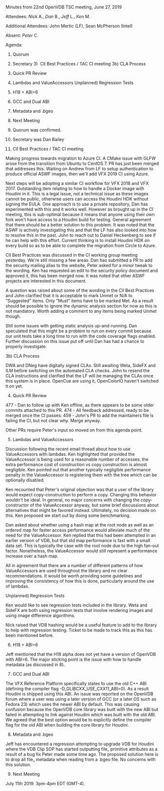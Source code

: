 Minutes from 22nd OpenVDB TSC meeting, June 27, 2019

Attendees: *Nick* A., *Dan* B., *Jeff* L., *Ken* M.

Additional Attendees: John Mertic (LF), Sean McPherson (Intel)

Absent: *Peter* C.

Agenda:

1) Quorum
2) Secretary
3)  CII Best Practices / TAC CI meeting
3b) CLA Process
4) Quick PR Review
5) Lambdas and ValueAccessors
Unplanned) Regression Tests
6) H18 + ABI=6
7) GCC and Dual ABI 
8) Metadata and .bgeo 
9) Next Meeting

1) Quorum was confirmed.

2) Secretary was Dan Bailey

3) CII Best Practices / TAC CI meeting

Making progress towards migration to Azure CI. A CMake issue with GLFW arose
from the transition from Ubuntu to CentOS 7. PR has just been merged that
addresses this. Waiting on Andrew from LF to setup authentication to produce
official ASWF images, then we'll add VFX 2019 CI using Azure.

Next steps will be adopting a similar CI workflow for VFX 2018 and VFX 2017.
Outstanding item relating to how to handle a Docker image with Houdini in it.
This is a legal issue, not a technical issue as these images cannot be public,
otherwise users can access the Houdini HDK without signing the EULA. One
approach is to use a private repository, Dan has experimented with this and it
works well. However as brought up in the CI meeting, this is sub-optimal because
it means that anyone using their own fork won't have access to a Houdini build
for testing. General agreement that there should be a better solution to this
problem. It was noted that the ASWF is actively investigating this and that the
LF has also looked into how to resolve this in the past. John to reach out to
Daniel Heckenberg to see if he can help with this effort. Current thinking is to
install Houdini HDK on every build so as to be able to complete the migration
from Circle to Azure.

CII Best Practices was discussed in the CI working group meeting yesterday.
We're still missing a few areas. Dan has submitted a PR to add the security
mailing alias to the website, Peter asked for a minor tweak to the wording. Ken
has requested an edit to the security policy document and approved it, this has
been merged now. It was noted that other ASWF projects are interested in this
document.

A question was raised about some of the wording in the CII Best Practices and
John clarified that it is acceptable to mark Unmet or N/A to "Suggested" items.
Only "Must" items have to be marked Met. As a result should be possible to
ignore the dynamic analysis section for now as this is not mandatory. Worth
adding a comment to any items being marked Unmet though.

Still some issues with getting static analysis up-and-running. Dan speculated
that this might be a problem to run on every commit because our unit tests take
a long time to run with the code coverage flags enabled. Further discussion on
this issue put off until Dan has had a chance to properly investigate.

3b) CLA Process

DWA and DNeg have digitally signed CLAs. Still awaiting Weta, SideFX and ILM
before switching on the automated CLA checks. John to resend the CLA
instructions and clarified that the LF will be managing the CLAs once this
system is in place. OpenCue are using it, OpenColorIO haven't switched it on
yet.

4) Quick PR Review

477 - Dan to follow up with Ken offline, as there appears to be some older
commits attached to this PR. 474 - All feedback addressed, ready to be merged
once the CI passes. 459 - John's PR to add the maintainers file is failing the
CI, but not clear why. Merge anyway.

Other PRs require Peter's input so moved on from this agenda point.

5) Lambdas and ValueAccessors

Discussion following the recent email thread about how to use ValueAccessors
with lambdas. Ken highlighted that provided the ValueAccessor is being used for
a reasonable number of accesses, the extra performance cost of construction vs
copy construction is almost negligible. Ken pointed out that another typically
negligible performance penalty in the ValueAccessor is registering them with the
tree which can be optionally disabled.

Ken recounted that Peter's original objection was that a user of the library
would expect copy-construction to perform a copy. Changing this behavior
wouldn't be ideal. In general, no major concerns with changing the
copy-constructor of the ValueAccessor anyway, but some brief discussions about
alternatives that might be favored instead. Ultimately, no decision made on
this. Ken proposed we start out by doing some benchmarking.

Dan asked about whether using a hash map at the root node as well as an ordered
map for faster access performance would alleviate much of the need for the
ValueAccessor. Ken replied that this had been attempted in an earlier version of
VDB, but that std map performance is fast with a small data set. This is
typically the case with the root node due to the high fan-out factor.
Nonetheless, the ValueAccessor would still represent a performance increase over
a hash map.

All in agreement that there are a number of different patterns of how
ValueAccessors are used throughout the library and no clear recommendations. It
would be worth providing some guidelines and improving the consistency of how
this is done, particularly around the use of lambdas.

Unplanned) Regression Tests

Ken would like to see regression tests included in the library. Weta and SideFX
are both using regression tests that involve rendering images and using image
difference algorithms.

Nick raised that VDB hashing would be a useful feature to add to the library to
help with regression testing. Ticket to be made to track this as this has been
mentioned before.

6) H18 + ABI=6

Jeff mentioned that the H18 alpha does not yet have a version of OpenVDB with
ABI=6. The major sticking point is the issue with how to handle metadata (as
discussed in 8).

7) GCC and Dual ABI 

The VFX Reference Platform specifically states to use the old C++ ABI (defining
the compiler flag -D_GLIBCXX_USE_CXX11_ABI=0). As a result Houdini is shipped
using this ABI. An issue was reported on the OpenVDB forum where a user was
using a later version of GCC (or a later OS such as Fedora 23) which uses the
newer ABI by default. This was causing confusion because the OpenVDB core
library was built with the new ABI but failed in attempting to link against
Houdini which was built with the old ABI. We agreed that the best option would
be to explicitly define the compiler flag for the old ABI when building the core
library for Houdini.

8) Metadata and .bgeo 

Jeff has encountered a regression attempting to upgrade VDB for Houdini where
the VDB Clip SOP has started outputting file_ primitive attributes as a result
of a bug fix Peter made some time ago. The proposed solution here is to drop all
file_ metadata when reading from a .bgeo file. No concerns with this solution.

9) Next Meeting

July 11th 2019.  3pm-4pm EDT (GMT-4).
